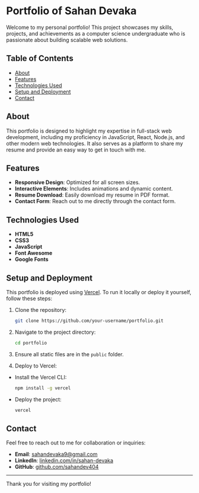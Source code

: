 # Portfolio of Sahan Devaka

Welcome to my personal portfolio! This project showcases my skills, projects, and achievements as a computer science undergraduate who is passionate about building scalable web solutions.

## Table of Contents
- [About](#about)
- [Features](#features)
- [Technologies Used](#technologies-used)
- [Setup and Deployment](#setup-and-deployment)
- [Contact](#contact)

## About
This portfolio is designed to highlight my expertise in full-stack web development, including my proficiency in JavaScript, React, Node.js, and other modern web technologies. It also serves as a platform to share my resume and provide an easy way to get in touch with me.

## Features
- **Responsive Design**: Optimized for all screen sizes.
- **Interactive Elements**: Includes animations and dynamic content.
- **Resume Download**: Easily download my resume in PDF format.
- **Contact Form**: Reach out to me directly through the contact form.

## Technologies Used
- **HTML5**
- **CSS3**
- **JavaScript**
- **Font Awesome**
- **Google Fonts**

## Setup and Deployment
This portfolio is deployed using [Vercel](https://vercel.com/). To run it locally or deploy it yourself, follow these steps:

1. Clone the repository:
   ```bash
   git clone https://github.com/your-username/portfolio.git
   ```

2. Navigate to the project directory:
   ```bash
   cd portfolio
   ```

3. Ensure all static files are in the `public` folder.

4. Deploy to Vercel:
- Install the Vercel CLI:
  ```bash
  npm install -g vercel
  ```
- Deploy the project:
  ```bash
  vercel
  ```

## Contact
Feel free to reach out to me for collaboration or inquiries:

- **Email**: [sahandevaka9@gmail.com](mailto:sahandevaka9@gmail.com)
- **LinkedIn**: [linkedin.com/in/sahan-devaka](https://www.linkedin.com/in/sahan-devaka/)
- **GitHub**: [github.com/sahandev404](https://github.com/sahandev404)

---

Thank you for visiting my portfolio!
